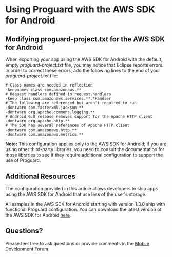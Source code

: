 # Using Proguard with the AWS SDK for Android

## Modifying proguard-project.txt for the AWS SDK for Android

When exporting your app using the AWS SDK for Android with the default, empty _proguard-project.txt_ file, you may notice that Eclipse reports errors. In order to correct these errors, add the following lines to the end of your _proguard-project.txt_ file:

```
# Class names are needed in reflection
-keepnames class com.amazonaws.**
# Request handlers defined in request.handlers
-keep class com.amazonaws.services.**.*Handler
# The following are referenced but aren't required to run
-dontwarn com.fasterxml.jackson.**
-dontwarn org.apache.commons.logging.**
# Android 6.0 release removes support for the Apache HTTP client
-dontwarn org.apache.http.**
# The SDK has several references of Apache HTTP client
-dontwarn com.amazonaws.http.**
-dontwarn com.amazonaws.metrics.**
```

**Note:** This configuration applies only to the AWS SDK for Android; if you are using other third-party libraries, you need to consult the documentation for those libraries to see if they require additional configuration to support the use of Proguard.

## Additional Resources

The configuration provided in this article allows developers to ship apps using the AWS SDK for Android that use less of the user's storage.

All samples in the AWS SDK for Android starting with version 1.3.0 ship with functional Proguard configuration. You can download the latest version of the AWS SDK for Android [here](http://aws.amazon.com/sdkforandroid).

## Questions?

Please feel free to ask questions or provide comments in the [Mobile Development Forum](https://forums.aws.amazon.com/forum.jspa?forumID=88).
